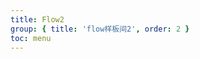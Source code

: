 ```yaml
---
title: Flow2
group: { title: 'flow样板间2', order: 2 }
toc: menu
---
```


<br/>

<code src="./index.tsx" description='flow体验' compact=true ></code>
